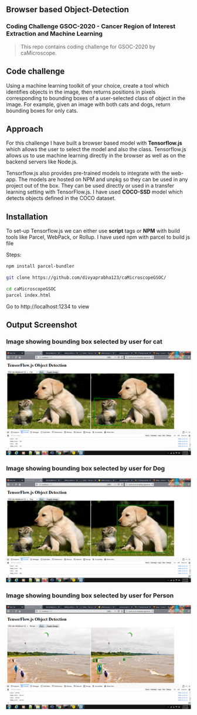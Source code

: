 ## Browser based Object-Detection
### Coding Challenge GSOC-2020 - Cancer Region of Interest Extraction and Machine Learning
> This repo contains coding challenge for GSOC-2020 by caMicroscope.



## Code challenge
Using a machine learning toolkit of your choice, create a tool which identifies objects in the image, then returns positions in pixels corresponding to bounding boxes of a user-selected class of object in the image. For example, given an image with both cats and dogs, return bounding boxes for only cats.

## Approach
For this challenge I have built a browser based model with **Tensorflow.js** which allows the user to select the model and also the class. Tensorflow.js allows us to use machine learning directly in the browser as well as on the backend servers like Node.js. 

Tensorflow.js also provides pre-trained models to integrate with the web-app. The models are hosted on NPM and unpkg so they can be used in any project out of the box. They can be used directly or used in a transfer learning setting with TensorFlow.js. I have used **COCO-SSD**  model which detects objects defined in the COCO dataset.


## Installation

To set-up Tensorflow.js we can either use **script** tags or **NPM** with build tools like Parcel, WebPack, or Rollup. I have used npm with parcel to build js file

Steps:

```sh
npm install parcel-bundler
```

```sh
git clone https://github.com/divyaprabha123/caMicroscopeGSOC/
```

```sh
cd caMicroscopeGSOC
parcel index.html
```

Go to http://localhost:1234 to view
## Output Screenshot

### Image showing bounding box selected by user for cat 
![Alt text](https://github.com/divyaprabha123/caMicroscopeGSOC/blob/master/output/cat-bb.PNG)


### Image showing bounding box selected by user for Dog
![](https://github.com/divyaprabha123/caMicroscopeGSOC/blob/master/output/Dog-bb.PNG)

### Image showing bounding box selected by user for Person
![](https://github.com/divyaprabha123/caMicroscopeGSOC/blob/master/output/person-bb.PNG)
